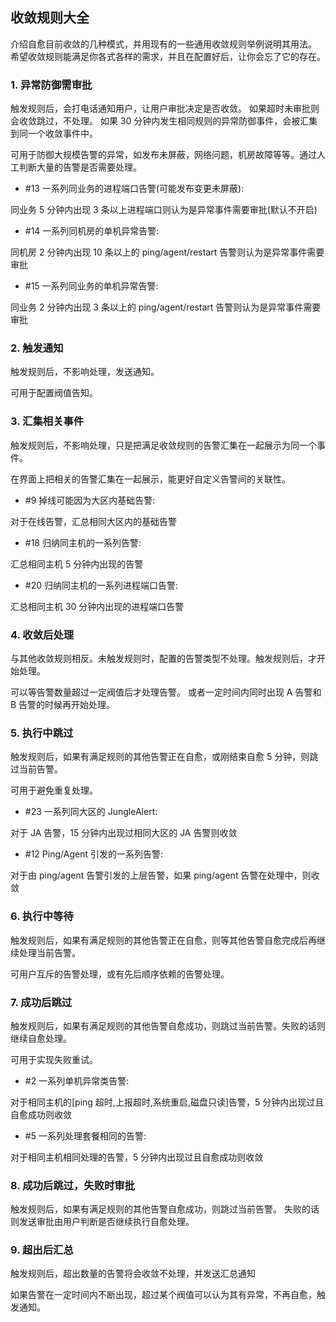 ## 收敛规则大全

介绍自愈目前收敛的几种模式，并用现有的一些通用收敛规则举例说明其用法。 希望收敛规则能满足你各式各样的需求，并且在配置好后，让你会忘了它的存在。

### 1. 异常防御需审批
触发规则后，会打电话通知用户，让用户审批决定是否收敛。 如果超时未审批则会收敛跳过，不处理。 如果 30 分钟内发生相同规则的异常防御事件，会被汇集到同一个收敛事件中。

可用于防御大规模告警的异常，如发布未屏蔽，网络问题，机房故障等等。通过人工判断大量的告警是否需要处理。

- \#13 一系列同业务的进程端口告警(可能发布变更未屏蔽):

同业务 5 分钟内出现 3 条以上进程端口则认为是异常事件需要审批(默认不开启)

- \#14 一系列同机房的单机异常告警:

同机房 2 分钟内出现 10 条以上的 ping/agent/restart 告警则认为是异常事件需要审批

- \#15 一系列同业务的单机异常告警:

同业务 2 分钟内出现 3 条以上的 ping/agent/restart 告警则认为是异常事件需要审批

### 2. 触发通知
触发规则后，不影响处理，发送通知。

可用于配置阀值告知。

### 3. 汇集相关事件
触发规则后，不影响处理，只是把满足收敛规则的告警汇集在一起展示为同一个事件。

在界面上把相关的告警汇集在一起展示，能更好自定义告警间的关联性。

- \#9 掉线可能因为大区内基础告警:

对于在线告警，汇总相同大区内的基础告警

- \#18 归纳同主机的一系列告警:

汇总相同主机 5 分钟内出现的告警

- \#20 归纳同主机的一系列进程端口告警:

汇总相同主机 30 分钟内出现的进程端口告警

### 4. 收敛后处理
与其他收敛规则相反。未触发规则时，配置的告警类型不处理。触发规则后，才开始处理。

可以等告警数量超过一定阀值后才处理告警。 或者一定时间内同时出现 A 告警和 B 告警的时候再开始处理。

### 5. 执行中跳过
触发规则后，如果有满足规则的其他告警正在自愈，或刚结束自愈 5 分钟，则跳过当前告警。

可用于避免重复处理。

- \#23 一系列同大区的 JungleAlert:

对于 JA 告警，15 分钟内出现过相同大区的 JA 告警则收敛

- \#12 Ping/Agent 引发的一系列告警:

对于由 ping/agent 告警引发的上层告警，如果 ping/agent 告警在处理中，则收敛

### 6. 执行中等待
触发规则后，如果有满足规则的其他告警正在自愈，则等其他告警自愈完成后再继续处理当前告警。

可用户互斥的告警处理，或有先后顺序依赖的告警处理。

### 7. 成功后跳过
触发规则后，如果有满足规则的其他告警自愈成功，则跳过当前告警。失败的话则继续自愈处理。

可用于实现失败重试。

- \#2 一系列单机异常类告警:

对于相同主机的[ping 超时,上报超时,系统重启,磁盘只读]告警，5 分钟内出现过且自愈成功则收敛

- \#5 一系列处理套餐相同的告警:

对于相同主机相同处理的告警，5 分钟内出现过且自愈成功则收敛

### 8. 成功后跳过，失败时审批
触发规则后，如果有满足规则的其他告警自愈成功，则跳过当前告警。 失败的话则发送审批由用户判断是否继续执行自愈处理。

### 9. 超出后汇总
触发规则后，超出数量的告警将会收敛不处理，并发送汇总通知

如果告警在一定时间内不断出现，超过某个阀值可以认为其有异常，不再自愈，触发通知。

